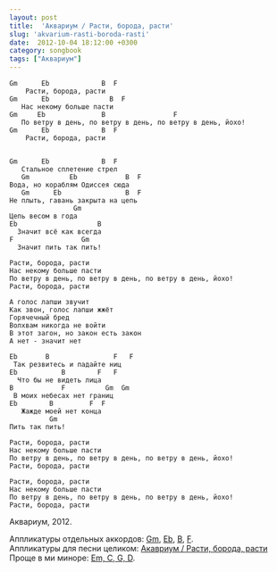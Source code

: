 ```yaml
---
layout: post
title:  'Аквариум / Расти, борода, расти'
slug: 'akvarium-rasti-boroda-rasti'
date:  2012-10-04 18:12:00 +0300
category: songbook
tags: ["Аквариум"]
---
```


    Gm      Eb             B  F
        Расти, борода, расти
    Gm      Eb               B  F
       Нас некому больше пасти
    Gm     Eb              B                 F
       По ветру в день, по ветру в день, по ветру в день, йохо!
    Gm      Eb             B  F
        Расти, борода, расти


    Gm      Eb             B  F
       Стальное сплетение стрел
       Gm          Eb            B  F
    Вода, но кораблям Одиссея сюда
       Gm      Eb                B  F
    Не плыть, гавань закрыта на цепь
                    Gm
    Цепь весом в года
    Eb                    B
      Значит всё как всегда
    F                 Gm
      Значит пить так пить!

    Расти, борода, расти
    Нас некому больше пасти
    По ветру в день, по ветру в день, по ветру в день, йохо!
    Расти, борода, расти

    А голос лапши звучит
    Как звон, голос лапши жжёт
    Горячечный бред
    Волхвам никогда не войти
    В этот загон, но закон есть закон
    А нет - значит нет

    Eb       B                F   F
     Так резвитесь и падайте ниц
    Eb           B        F   F
      Что бы не видеть лица
    B            F          Gm  Gm
     В моих небесах нет границ
    Eb        B         F  F
       Жажде моей нет конца
              Gm
    Пить так пить!

    Расти, борода, расти
    Нас некому больше пасти
    По ветру в день, по ветру в день, по ветру в день, йохо!
    Расти, борода, расти

    Расти, борода, расти
    Нас некому больше пасти
    По ветру в день, по ветру в день, по ветру в день, йохо!
    Расти, борода, расти

Аквариум, 2012.

Аппликатуры отдельных аккордов: [Gm](http://guitar-chords-chart.net/#Gm), [Eb](http://guitar-chords-chart.net/#Dd), [B](http://guitar-chords-chart.net/#Ad), [F](http://guitar-chords-chart.net/#F).  
Аппликатуры для песни целиком: <a href="http://guitar-chords-chart.net/%D0%B0%D0%BA%D0%BA%D0%BE%D1%80%D0%B4%D1%8B/%D0%90%D0%BA%D0%B2%D0%B0%D1%80%D0%B8%D1%83%D0%BC--%D0%A0%D0%B0%D1%81%D1%82%D0%B8,-%D0%B1%D0%BE%D1%80%D0%BE%D0%B4%D0%B0,-%D1%80%D0%B0%D1%81%D1%82%D0%B8/Gm(2),Eb(2),B,F">Акавриум / Расти, борода, расти</a>  
Проще в ми миноре: <a href="http://guitar-chords-chart.net/%D0%B0%D0%BA%D0%BA%D0%BE%D1%80%D0%B4%D1%8B/%D0%90%D0%BA%D0%B2%D0%B0%D1%80%D0%B8%D1%83%D0%BC--%D0%A0%D0%B0%D1%81%D1%82%D0%B8,-%D0%B1%D0%BE%D1%80%D0%BE%D0%B4%D0%B0,-%D1%80%D0%B0%D1%81%D1%82%D0%B8/Em,C,G,D">Em, C, G, D</a>.

